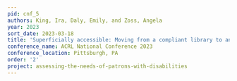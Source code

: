 ```yaml
---
pid: cnf_5
authors: King, Ira, Daly, Emily, and Zoss, Angela
year: 2023
sort_date: 2023-03-18
title: 'Superficially accessible: Moving from a compliant library to an inclusive library'
conference_name: ACRL National Conference 2023
conference_location: Pittsburgh, PA
order: '2'
project: assessing-the-needs-of-patrons-with-disabilities
---
```

